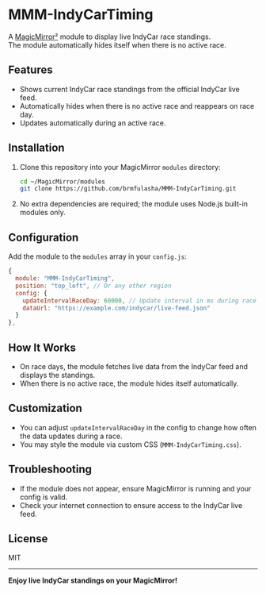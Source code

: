 # MMM-IndyCarTiming

A [MagicMirror²](https://magicmirror.builders/) module to display live IndyCar race standings.  
The module automatically hides itself when there is no active race.

## Features

- Shows current IndyCar race standings from the official IndyCar live feed.
- Automatically hides when there is no active race and reappears on race day.
- Updates automatically during an active race.

## Installation

1. Clone this repository into your MagicMirror `modules` directory:

   ```sh
   cd ~/MagicMirror/modules
   git clone https://github.com/brmfulasha/MMM-IndyCarTiming.git
   ```

2. No extra dependencies are required; the module uses Node.js built-in modules only.

## Configuration

Add the module to the `modules` array in your `config.js`:

```javascript
{
  module: "MMM-IndyCarTiming",
  position: "top_left", // Or any other region
  config: {
    updateIntervalRaceDay: 60000, // Update interval in ms during race
    dataUrl: "https://example.com/indycar/live-feed.json"
  }
},
```

## How It Works

- On race days, the module fetches live data from the IndyCar feed and displays the standings.
- When there is no active race, the module hides itself automatically.

## Customization

- You can adjust `updateIntervalRaceDay` in the config to change how often the data updates during a race.
- You may style the module via custom CSS (`MMM-IndyCarTiming.css`).

## Troubleshooting

- If the module does not appear, ensure MagicMirror is running and your config is valid.
- Check your internet connection to ensure access to the IndyCar live feed.

## License

MIT

---

**Enjoy live IndyCar standings on your MagicMirror!**
